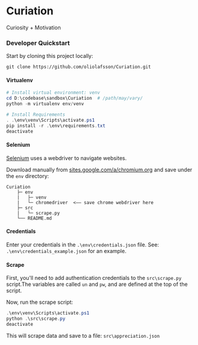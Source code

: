 # Curiation

Curiosity + Motivation

### Developer Quickstart

Start by cloning this project locally:
```
git clone https://github.com/oliolafsson/Curiation.git
```
#### Virtualenv

```PowerShell
# Install virtual environment: venv
cd D:\codebase\sandbox\Curiation  # /path/may/vary/
python -m virtualenv env/venv

# Install Requirements
. .\env\venv\Scripts\activate.ps1
pip install -r .\env\requirements.txt
deactivate
```

#### Selenium

[Selenium](http://selenium-python.readthedocs.io) uses a webdriver to navigate websites.

Download manually from [sites.google.com/a/chromium.org](https://sites.google.com/a/chromium.org/chromedriver/) and save under the `env` directory:

```
Curiation
    ├─ env
    |   ├─ venv
    |   └─ chromedriver  <–– save chrome webdriver here
    ├─ src
    |   └─ scrape.py
    └── README.md
```
#### Credentials
Enter your credentials in the `.\env\credentials.json` file.
See: `.\env\credentials_example.json` for an example.

#### Scrape

First, you'll need to add authentication credentials to the `src\scrape.py` script.The variables are called `un` and `pw`, and are defined at the top of the script.

Now, run the scrape script:
```PowerShell
.\env\venv\Scripts\activate.ps1
python .\src\scrape.py
deactivate
```

This will scrape data and save to a file:
`src\appreciation.json`
